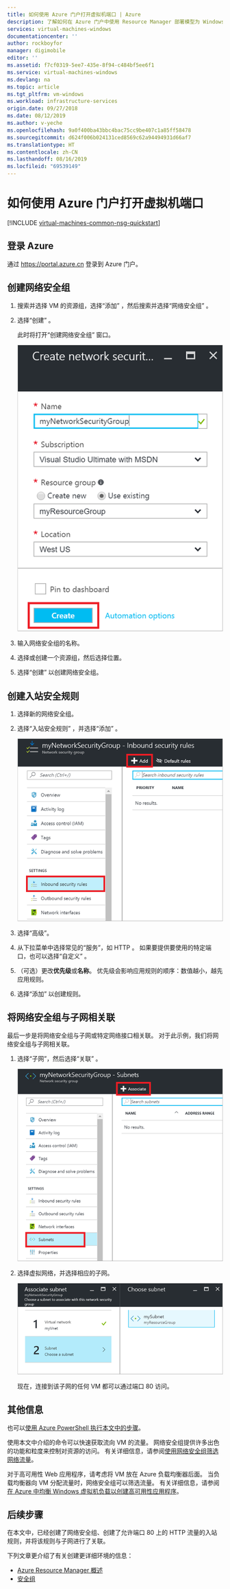 ```yaml
---
title: 如何使用 Azure 门户打开虚拟机端口 | Azure
description: 了解如何在 Azure 门户中使用 Resource Manager 部署模型为 Windows VM 打开端口/创建终结点
services: virtual-machines-windows
documentationcenter: ''
author: rockboyfor
manager: digimobile
editor: ''
ms.assetid: f7cf0319-5ee7-435e-8f94-c484bf5ee6f1
ms.service: virtual-machines-windows
ms.devlang: na
ms.topic: article
ms.tgt_pltfrm: vm-windows
ms.workload: infrastructure-services
origin.date: 09/27/2018
ms.date: 08/12/2019
ms.author: v-yeche
ms.openlocfilehash: 9a0f400ba43bbc4bac75cc9be407c1a85ff58478
ms.sourcegitcommit: d624f006b024131ced8569c62a94494931d66af7
ms.translationtype: HT
ms.contentlocale: zh-CN
ms.lasthandoff: 08/16/2019
ms.locfileid: "69539149"
---
```

# <a name="how-to-open-ports-to-a-virtual-machine-with-the-azure-portal"></a>如何使用 Azure 门户打开虚拟机端口
[!INCLUDE [virtual-machines-common-nsg-quickstart](../../../includes/virtual-machines-common-nsg-quickstart.md)]

## <a name="sign-in-to-azure"></a>登录 Azure
通过 https://portal.azure.cn 登录到 Azure 门户。

## <a name="create-a-network-security-group"></a>创建网络安全组

1. 搜索并选择 VM 的资源组，选择“添加”  ，然后搜索并选择“网络安全组”  。

2. 选择“创建”  。

    此时将打开“创建网络安全组”  窗口。

    ![创建网络安全组](./media/nsg-quickstart-portal/create-nsg.png)

2. 输入网络安全组的名称。 

3. 选择或创建一个资源组，然后选择位置。

4. 选择“创建”  以创建网络安全组。

## <a name="create-an-inbound-security-rule"></a>创建入站安全规则

1. 选择新的网络安全组。 

2. 选择“入站安全规则”  ，并选择“添加”  。

    ![添加入站规则](./media/nsg-quickstart-portal/add-inbound-rule.png)

3. 选择“高级”。  

4. 从下拉菜单中选择常见的“服务”，如 HTTP   。 如果要提供要使用的特定端口，也可以选择“自定义”  。 

5. （可选）更改**优先级**或**名称**。 优先级会影响应用规则的顺序：数值越小，越先应用规则。

6. 选择“添加”  以创建规则。

## <a name="associate-your-network-security-group-with-a-subnet"></a>将网络安全组与子网相关联

最后一步是将网络安全组与子网或特定网络接口相关联。 对于此示例，我们将网络安全组与子网相关联。 

1. 选择“子网”，然后选择“关联”   。

    ![将网络安全组与子网相关联](./media/nsg-quickstart-portal/associate-subnet.png)

2. 选择虚拟网络，并选择相应的子网。

    ![将网络安全组与虚拟网络相关联](./media/nsg-quickstart-portal/select-vnet-subnet.png)

    现在，连接到该子网的任何 VM 都可以通过端口 80 访问。

## <a name="additional-information"></a>其他信息

也可以[使用 Azure PowerShell 执行本文中的步骤](nsg-quickstart-powershell.md)。

使用本文中介绍的命令可以快速获取流向 VM 的流量。 网络安全组提供许多出色的功能和粒度来控制对资源的访问。 有关详细信息，请参阅[使用网络安全组筛选网络流量](../../virtual-network/tutorial-filter-network-traffic.md)。

对于高可用性 Web 应用程序，请考虑将 VM 放在 Azure 负载均衡器后面。 当负载均衡器向 VM 分配流量时，网络安全组可以筛选流量。 有关详细信息，请参阅[在 Azure 中均衡 Windows 虚拟机负载以创建高可用性应用程序](tutorial-load-balancer.md)。

## <a name="next-steps"></a>后续步骤
在本文中，已经创建了网络安全组、创建了允许端口 80 上的 HTTP 流量的入站规则，并将该规则与子网进行了关联。 

下列文章更介绍了有关创建更详细环境的信息：
- [Azure Resource Manager 概述](../../azure-resource-manager/resource-group-overview.md)
- [安全组](../../virtual-network/security-overview.md)


<!-- Update_Description: update meta properties， wording update, update link -->
